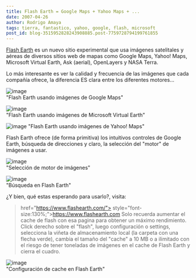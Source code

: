 ```yaml
---
title: Flash Earth = Google Maps + Yahoo Maps + ...
date: 2007-04-26
author: Rodrigo Amaya
tags: tierra, fantastico, yahoo, google, flash, microsoft
post_id: blog-3515952828243908885.post-7759728794199761855
---
```


[Flash Earth](https://www.flashearth.com/) es un nuevo sitio experimental que usa imágenes satelitales y aéreas de
diversos sitios web de mapas como Google Maps, Yahoo! Maps, Microsoft Virtual Earth, Ask (aerial), OpenLayers y NASA Terra.

Lo más interesante es ver la calidad y frecuencia de las imágenes que cada compañía ofrece, la diferencia ES clara entre los diferentes motores...

![image](https://bp1.blogger.com/_ayvorITawE4/RjFJh0K33hI/AAAAAAAAATM/-c0nibeAHBw/s200/flashearth-google.jpg)    
"Flash Earth usando imágenes de Google
Maps"

![image](https://bp3.blogger.com/_ayvorITawE4/RjFJsUK33iI/AAAAAAAAATU/pkVyGtEbYLk/s200/flashearth-microsoftVE.jpg)    
"Flash Earth usando imágenes
de Microsoft Virtual Earth"

![image](https://bp1.blogger.com/_ayvorITawE4/RjFJz0K33jI/AAAAAAAAATc/50vHyAZzX84/s200/flashearth-yahoo.jpg)     "Flash Earth usando
imágenes de Yahoo! Maps"

Flash Earth ofrece (de forma primitiva) los intuitivos controles de Google Earth, búsqueda de direcciones y claro, la selección del "motor" de imágenes a usar.

![image](https://bp1.blogger.com/_ayvorITawE4/RjFLS0K33kI/AAAAAAAAATk/jusPXL9botU/s400/selecciona_motor_flashearth.jpg)    
"Selección de motor de
imágenes"

![image](https://bp2.blogger.com/_ayvorITawE4/RjFLhEK33lI/AAAAAAAAATs/tx2ZWp1vGEU/s400/busqueda_flashearth.jpg)    
"Búsqueda en Flash
Earth"

¿Y bien, qué estas esperando para usarlo?, visita:

> href="https://www.flashearth.com/"> style="font-size:130%;">https://www.flashearth.com
Solo recuerda aumentar el cache de flash con esa pagina para obtener un máximo rendimiento. Click derecho sobre el "flash", luego configuración o settings, selecciona la viñeta de almacenamiento local (la carpeta con una flecha verde), cambia el tamaño del "cache" a 10 MB o a ilimitado con el riesgo de tener toneladas de imágenes en el cache de Flash Earth y cierra el cuadro.

![image](https://bp0.blogger.com/_ayvorITawE4/RjFNNkK33mI/AAAAAAAAAT0/dTHR5dsudgc/s400/cacheflashearth.jpg)    
"Configuración de
cache en Flash Earth"